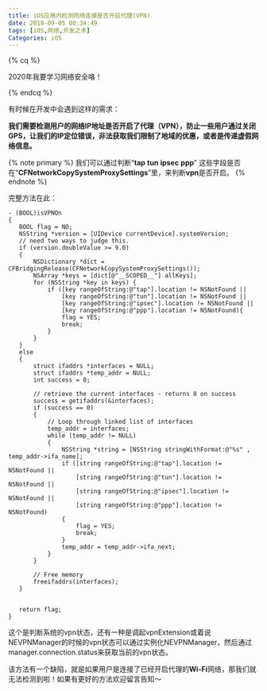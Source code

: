 ```yaml
---
title: iOS应用内检测网络连接是否开启代理(VPN)
date: 2019-09-05 00:34:49
tags: [iOS,网络,开发之术]
Categories: iOS
---
```




{% cq %}

2020年我要学习网络安全咯！

{% endcq %}

<!-- more -->

有时候在开发中会遇到这样的需求：

**我们需要检测用户的网络IP地址是否开启了代理（VPN），防止一些用户通过关闭GPS，让我们的IP定位错误，非法获取我们限制了地域的优惠，或者是传递虚假网络信息。**


{% note primary %}
我们可以通过判断“**tap** **tun** **ipsec** **ppp**” 这些字段是否在“**CFNetworkCopySystemProxySettings**”里，来判断**vpn**是否开启。
{% endnote %}

完整方法在此：

```Objc
- (BOOL)isVPNOn
{
   BOOL flag = NO;
   NSString *version = [UIDevice currentDevice].systemVersion;
   // need two ways to judge this.
   if (version.doubleValue >= 9.0)
   {
       NSDictionary *dict = CFBridgingRelease(CFNetworkCopySystemProxySettings());
       NSArray *keys = [dict[@"__SCOPED__"] allKeys];
       for (NSString *key in keys) {
           if ([key rangeOfString:@"tap"].location != NSNotFound ||
               [key rangeOfString:@"tun"].location != NSNotFound ||
               [key rangeOfString:@"ipsec"].location != NSNotFound ||
               [key rangeOfString:@"ppp"].location != NSNotFound){
               flag = YES;
               break;
           }
       }
   }
   else
   {
       struct ifaddrs *interfaces = NULL;
       struct ifaddrs *temp_addr = NULL;
       int success = 0;
       
       // retrieve the current interfaces - returns 0 on success
       success = getifaddrs(&interfaces);
       if (success == 0)
       {
           // Loop through linked list of interfaces
           temp_addr = interfaces;
           while (temp_addr != NULL)
           {
               NSString *string = [NSString stringWithFormat:@"%s" , temp_addr->ifa_name];
               if ([string rangeOfString:@"tap"].location != NSNotFound ||
                   [string rangeOfString:@"tun"].location != NSNotFound ||
                   [string rangeOfString:@"ipsec"].location != NSNotFound ||
                   [string rangeOfString:@"ppp"].location != NSNotFound)
               {
                   flag = YES;
                   break;
               }
               temp_addr = temp_addr->ifa_next;
           }
       }
       
       // Free memory
       freeifaddrs(interfaces);
   }


   return flag;
}
```

这个是判断系统的vpn状态，还有一种是调起vpnExtension或着说NEVPNManager的时候的vpn状态可以通过实例化NEVPNManager，然后通过manager.connection.status来获取当前的vpn状态。


该方法有一个缺陷，就是如果用户是连接了已经开启代理的**Wi-Fi**网络，那我们就无法检测到啦！如果有更好的方法欢迎留言告知～